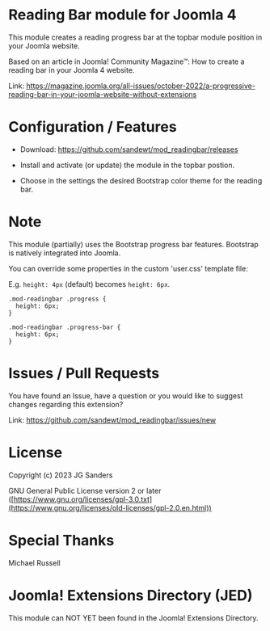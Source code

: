 # Reading Bar module for Joomla 4

This module creates a reading progress bar at the topbar module position in your Joomla website.

Based on an article in Joomla! Community Magazine™: How to create a reading bar in your Joomla 4 website.

Link: https://magazine.joomla.org/all-issues/october-2022/a-progressive-reading-bar-in-your-joomla-website-without-extensions

# Configuration / Features
- Download: https://github.com/sandewt/mod_readingbar/releases

- Install and activate (or update) the module in the topbar postion.

- Choose in the settings the desired Bootstrap color theme for the reading bar.

# Note

This module (partially) uses the Bootstrap progress bar features. Bootstrap is natively integrated into Joomla.

You can override some properties in the custom 'user.css' template file:

E.g. `height: 4px` (default) becomes `height: 6px`.

```
.mod-readingbar .progress {
  height: 6px;
}

.mod-readingbar .progress-bar {
  height: 6px;
}
```


# Issues / Pull Requests

You have found an Issue, have a question or you would like to suggest changes regarding this extension?

Link: https://github.com/sandewt/mod_readingbar/issues/new

# License

Copyright (c) 2023 JG Sanders

GNU General Public License version 2 or later ([https://www.gnu.org/licenses/gpl-3.0.txt](https://www.gnu.org/licenses/old-licenses/gpl-2.0.en.html))

# Special Thanks

Michael Russell

# Joomla! Extensions Directory (JED)

This module can NOT YET been found in the Joomla! Extensions Directory.
